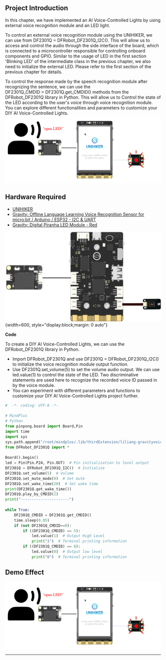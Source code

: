 ## **Project Introduction**
In this chapter, we have implemented an AI Voice-Controlled Lights by using external voice recognition module and an LED light.  

To control an external voice recognition module using the UNIHIKER, we can use from DF2301Q = DFRobot_DF2301Q_I2C(). This will allow us to access and control the audio through the side interface of the board, which is connected to a microcontroller responsible for controlling onboard components and GPIO. Similar to the usage of LED in the first section 'Blinking LED' of the intermediate class in the previous chapter, we also need to initialize the external LED. Please refer to the first section of the previous chapter for details.  

To control the response made by the speech recognition module after recognizing the sentence, we can use the DF2301Q_CMDID = DF2301Q.get_CMDID() methods from the DFRobot_DF2301Q library in Python. This will allow us to Control the state of the LED according to the user's voice through voice recognition module. You can explore different functionalities and parameters to customize your DIY AI Voice-Controlled Lights.
![image.png](img/1_AI_Voice_Controlled_Lights/1722577603981-46ca4795-8966-47d5-aa32-45012c5f3c34.png)
## **Hardware Required**

- [UNIHIKER](https://www.dfrobot.com/product-2691.html)
- [Gravity: Offline Language Learning Voice Recognition Sensor for micro:bit / Arduino / ESP32 - I2C & UART](https://www.dfrobot.com/product-2665.html)
- [Gravity: Digital Piranha LED Module - Red](https://www.dfrobot.com/product-471.html)

![语音开关灯.png](img/1_AI_Voice_Controlled_Lights/1721633329002-37351b85-d85f-49a2-9541-5e957889e667.png){width=600, style="display:block;margin: 0 auto"}  

**Code**  

To create a DIY AI Voice-Controlled Lights, we can use the DFRobot_DF2301Q library in Python. 

- Import DFRobot_DF2301Q  and use DF2301Q = DFRobot_DF2301Q_I2C() to initialize the voice recognition module output function. 
- Use DF2301Q.set_volume(5) to set the volume audio output. We can use led.value(1) to control the state of the LED. Two discriminative statements are used here to recognize the recorded voice ID passed in by the voice module.   
- You can experiment with different parameters and functions to customize your DIY AI Voice-Controlled Lights project further.  
```python
#  -*- coding: UTF-8 -*-

# MindPlus
# Python
from pinpong.board import Board,Pin
import time
import sys
sys.path.append("/root/mindplus/.lib/thirdExtension/liliang-gravityvoicerecognition-thirdex")
from DFRobot_DF2301Q import *

Board().begin()
led = Pin(Pin.P24, Pin.OUT)  # Pin initialization to level output
DF2301Q = DFRobot_DF2301Q_I2C()  # Initialize
DF2301Q.set_volume(5)  # Volume
DF2301Q.set_mute_mode(0)  # Set mute
DF2301Q.set_wake_time(20)  # Set wake time
print(DF2301Q.get_wake_time())
DF2301Q.play_by_CMDID(2)
print("----------------------")

while True:
    DF2301Q_CMDID = DF2301Q.get_CMDID()
    time.sleep(0.05)
    if (not DF2301Q_CMDID==0):
        if ((DF2301Q_CMDID) == 5):
            led.value(1)  # Output High Level
            print("1")  # Terminal printing information
        if ((DF2301Q_CMDID) == 6):
            led.value(0)  # Output low level
            print("0")  # Terminal printing information

```
## **Demo Effect**
![image.png](img/1_AI_Voice_Controlled_Lights/1722577614492-6b4a12f1-f032-481b-a364-811652928d76.png)


---
